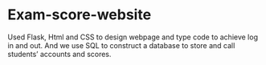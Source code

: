 # Exam-score-website
Used Flask, Html and CSS to design webpage and type code to achieve log in and out. And we use SQL to construct a database to store and call students’ accounts and scores.
